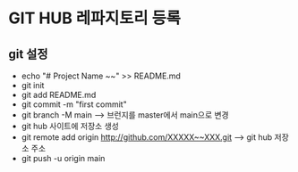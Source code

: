# GIT HUB 레파지토리 등록

## git 설정

- echo "# Project Name ~~" >> README.md
- git init
- git add README.md
- git commit -m "first commit"
- git branch -M main --> 브런지를 master에서 main으로 변경
- git hub 사이트에 저장소 생성
- git remote add origin http://github.com/XXXXX~~XXX.git --> git hub 저장소 주소
- git push -u origin main
